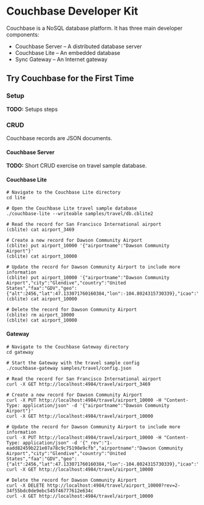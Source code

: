 # Couchbase Developer Kit

Couchbase is a NoSQL database platform. It has three main developer components:

* Couchbase Server – A distributed database server
* Couchbase Lite – An embedded database
* Sync Gateway – An Internet gateway

## Try Couchbase for the First Time

### Setup

**TODO:** Setups steps

### CRUD

Couchbase records are JSON documents.

#### Couchbase Server

**TODO:** Short CRUD exercise on travel sample database.

#### Couchbase Lite

```shell
# Navigate to the Couchbase Lite directory
cd lite

# Open the Couchbase Lite travel sample database
./couchbase-lite --writeable samples/travel/db.cblite2

# Read the record for San Francisco International airport
(cblite) cat airport_3469

# Create a new record for Dawson Community Airport
(cblite) put airport_10000 '{"airportname":"Dawson Community Airport"}'
(cblite) cat airport_10000

# Update the record for Dawson Community Airport to include more information
(cblite) put airport_10000 '{"airportname":"Dawson Community Airport","city":"Glendive","country":"United States","faa":"GDV","geo":{"alt":2456,"lat":47.133071760160384,"lon":-104.8024315730339},"icao":"KGDV","type":"airport","tz":"America/Denver"}'
(cblite) cat airport_10000

# Delete the record for Dawson Community Airport
(cblite) rm airport_10000
(cblite) cat airport_10000
```

#### Gateway

```shell
# Navigate to the Couchbase Gateway directory
cd gateway

# Start the Gateway with the travel sample config
./couchbase-gateway samples/travel/config.json

# Read the record for San Francisco International airport
curl -X GET http://localhost:4984/travel/airport_3469

# Create a new record for Dawson Community Airport
curl -X PUT http://localhost:4984/travel/airport_10000 -H "Content-Type: application/json" -d '{"airportname":"Dawson Community Airport"}'
curl -X GET http://localhost:4984/travel/airport_10000

# Update the record for Dawson Community Airport to include more information
curl -X PUT http://localhost:4984/travel/airport_10000 -H "Content-Type: application/json" -d '{"_rev":"1-eadd82459b221e07a78c9c75198e9cfb","airportname":"Dawson Community Airport","city":"Glendive","country":"United States","faa":"GDV","geo":{"alt":2456,"lat":47.133071760160384,"lon":-104.8024315730339},"icao":"KGDV","id":10000,"type":"airport","tz":"America/Denver"}'
curl -X GET http://localhost:4984/travel/airport_10000

# Delete the record for Dawson Community Airport
curl -X DELETE http://localhost:4984/travel/airport_10000?rev=2-34f55bdc0de9ebc545f46777612e634c
curl -X GET http://localhost:4984/travel/airport_10000
```
